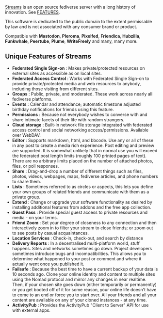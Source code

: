 [Streams](https://codeberg.org/streams/streams/) is an open source fediverse server with a long history of innovation. See [FEATURES](https://codeberg.org/streams/streams/src/branch/dev/FEATURES.md).

This software is dedicated to the public domain to the extent permissable by law and is not associated with any consumer brand or product.

Compatible with **Mastodon**, **Pleroma**, **Pixelfed**, **Friendica**, **Hubzilla**, **Funkwhale**, **Peertube**, **Plume**, **WriteFreely** and many, many more.

## Unique Features of Streams

- **Federated Single Sign-on** : Makes private/protected resources on external sites as accessible as on local sites.
- **Federated Access Control** : Works with Federated Single Sign-on to provide private/protected media and web resources to anybody, including those visiting from different sites.
- **Groups** : Public, private, and moderated. These work across nearly all fediverse platforms.
- **Events** : Calendar and attendance; automatic timezone adjusted birthday notifications for friends using this feature.
- **Permissions** : Because not everybody wishes to converse with and share intimate facets of their life with random strangers.
- **Cloud storage** : Built-in network file storage integrated with federated access control and social networking access/permissions. Available over WebDAV.
- **Editor** : Supports markdown, html, and bbcode. Use any or all of these in any post to create a media rich experience. Post editing and preview are supported. It is somewhat unlikely that in normal use you will exceed the federated post length limits (roughly 100 printed pages of text). There are no arbitrary limits placed on the number of attached photos, files, or poll responses.
- **Share** : Drag-and-drop a number of different things such as files, photos, videos, webpages, maps, fediverse articles, and phone numbers to share them.
- **Lists** : Sometimes referred to as circles or aspects, this lets you define your own groups of related friends and communicate with them as a private group.
- **Extend** : Change or upgrade your software functionality as desired by installing additional features from addons and the free app collection.
- **Guest Pass** : Provide special guest access to private resources and media - on your terms.
- **Friend Zoom** : Set your degree of closeness to any connection and then interactively zoom in to filter your stream to close friends; or zoom out to see posts by casual acquaintances.
- **Location Services** : Check-in, check-out, and search by distance
- **Delivery Reports** : In a decentralised multi-platform world, stuff happens. Sites and networks sometimes go down. Project developers sometimes introduce bugs and incompatibilities. This allows you to determine what happened to your post or comment and where it actually went once you published it.
- **Failsafe** : Because the best time to have a current backup of your data is 10 seconds ago. Clone your online identity and content to multiple sites using the Nomad protocol and mirror any changes in near realtime. Then, if your chosen site goes down (either temporarily or permanently) or you get booted off of it for some reason, your online life doesn't have to come to an end or force you to start over. All your friends and all your content are available on any of your cloned instances - at any time.
- **ActivityPub** : Provides the ActivityPub "Client to Server" API for use with external apps.
